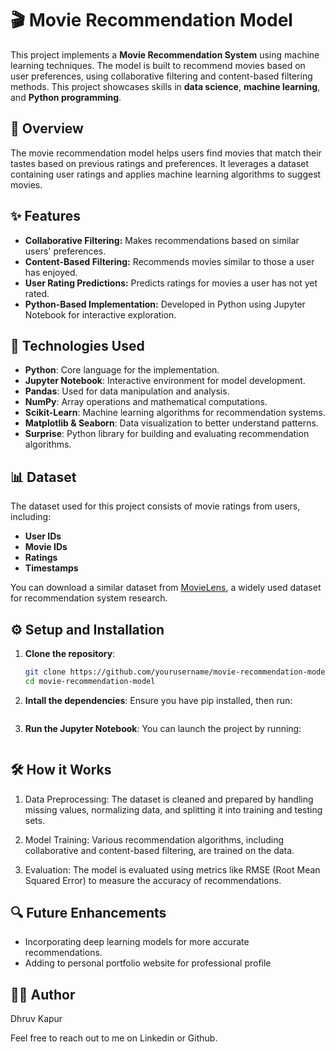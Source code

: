 # 🎬 Movie Recommendation Model

This project implements a **Movie Recommendation System** using machine learning techniques. The model is built to recommend movies based on user preferences, using collaborative filtering and content-based filtering methods. This project showcases  skills in **data science**, **machine learning**, and **Python programming**.

## 📄 Overview

The movie recommendation model helps users find movies that match their tastes based on previous ratings and preferences. It leverages a dataset containing user ratings and applies machine learning algorithms to suggest movies.

## ✨ Features

- **Collaborative Filtering:** Makes recommendations based on similar users' preferences.
- **Content-Based Filtering:** Recommends movies similar to those a user has enjoyed.
- **User Rating Predictions:** Predicts ratings for movies a user has not yet rated.
- **Python-Based Implementation:** Developed in Python using Jupyter Notebook for interactive exploration.
  
## 🚀 Technologies Used

- **Python**: Core language for the implementation.
- **Jupyter Notebook**: Interactive environment for model development.
- **Pandas**: Used for data manipulation and analysis.
- **NumPy**: Array operations and mathematical computations.
- **Scikit-Learn**: Machine learning algorithms for recommendation systems.
- **Matplotlib & Seaborn**: Data visualization to better understand patterns.
- **Surprise**: Python library for building and evaluating recommendation algorithms.
  
## 📊 Dataset

The dataset used for this project consists of movie ratings from users, including:

- **User IDs** 
- **Movie IDs**
- **Ratings**
- **Timestamps**

You can download a similar dataset from [MovieLens](https://grouplens.org/datasets/movielens/), a widely used dataset for recommendation system research.

## ⚙️ Setup and Installation

1. **Clone the repository**:
   ```bash
   git clone https://github.com/yourusername/movie-recommendation-model.git
   cd movie-recommendation-model

2. **Intall the dependencies**:
   Ensure you have pip installed, then run:
   ```pip install -r requirements.txt

3. **Run the Jupyter Notebook**:
   You can launch the project by running:
   ```jupyter notebook MovieRec.ipynb

## 🛠 How it Works

1. Data Preprocessing: The dataset is cleaned and prepared by handling missing values, normalizing data, and splitting it into training and testing sets.

2. Model Training: Various recommendation algorithms, including collaborative and content-based filtering, are trained on the data.

3. Evaluation: The model is evaluated using metrics like RMSE (Root Mean Squared Error) to measure the accuracy of recommendations.

## 🔍 Future Enhancements

- Incorporating deep learning models for more accurate recommendations.
- Adding to personal portfolio website for professional profile

## 👨‍💻 Author

Dhruv Kapur

Feel free to reach out to me on Linkedin or Github.
